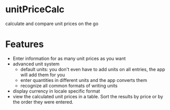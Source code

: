 # unitPriceCalc
calculate and compare unit prices on the go

# Features
- Enter information for as many unit prices as you want
- advanced unit system  
    + default units: you don't even have to add units on all entries, the app will add them for you 
    + enter quantities in different units and the app converts them
    + recognize all common formats of writing units
- display currency in locale specific format
- view the calculated unit prices in a table. Sort the results by price or by the order they were entered.

